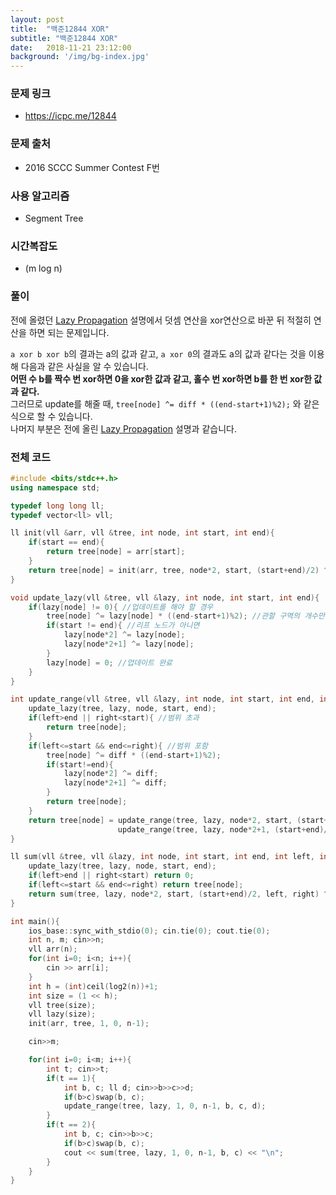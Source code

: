 ```yaml
---
layout: post
title:  "백준12844 XOR"
subtitle: "백준12844 XOR"
date:   2018-11-21 23:12:00
background: '/img/bg-index.jpg'
---
```


### 문제 링크
* https://icpc.me/12844

### 문제 출처
* 2016 SCCC Summer Contest F번

### 사용 알고리즘
* Segment Tree

### 시간복잡도
* (m log n)

### 풀이
전에 올렸던 <a href = "https://justicehui.github.io/2018/08/24/Seg2.html">Lazy Propagation</a> 설명에서 덧셈 연산을 xor연산으로 바꾼 뒤 적절히 연산을 하면 되는 문제입니다.

`a xor b xor b`의 결과는 a의 값과 같고, `a xor 0`의 결과도 a의 값과 같다는 것을 이용해 다음과 같은 사실을 알 수 있습니다.<br>
<b>어떤 수 b를 짝수 번 xor하면 0을 xor한 값과 같고, 홀수 번 xor하면 b를 한 번 xor한 값과 같다.</b><br>
그러므로 update를 해줄 때, `tree[node] ^= diff * ((end-start+1)%2);` 와 같은 식으로 할 수 있습니다.<br>
나머지 부분은 전에 올린 <a href = "https://justicehui.github.io/2018/08/24/Seg2.html">Lazy Propagation</a> 설명과 같습니다.

### 전체 코드
```cpp
#include <bits/stdc++.h>
using namespace std;

typedef long long ll;
typedef vector<ll> vll;

ll init(vll &arr, vll &tree, int node, int start, int end){
	if(start == end){
		return tree[node] = arr[start];
	}
	return tree[node] = init(arr, tree, node*2, start, (start+end)/2) ^ init(arr, tree, node*2+1, (start+end)/2+1, end);
}

void update_lazy(vll &tree, vll &lazy, int node, int start, int end){
	if(lazy[node] != 0){ //업데이트를 해야 할 경우
		tree[node] ^= lazy[node] * ((end-start+1)%2); //관할 구역의 개수만큼 더함
		if(start != end){ //리프 노드가 아니면
			lazy[node*2] ^= lazy[node];
			lazy[node*2+1] ^= lazy[node];
		}
		lazy[node] = 0; //업데이트 완료
	}
}

int update_range(vll &tree, vll &lazy, int node, int start, int end, int left, int right, ll diff){
	update_lazy(tree, lazy, node, start, end);
	if(left>end || right<start){ //범위 초과
		return tree[node];
	}
	if(left<=start && end<=right){ //범위 포함
		tree[node] ^= diff * ((end-start+1)%2);
		if(start!=end){
			lazy[node*2] ^= diff;
			lazy[node*2+1] ^= diff;
		}
		return tree[node];
	}
	return tree[node] = update_range(tree, lazy, node*2, start, (start+end)/2, left, right, diff) ^
    					update_range(tree, lazy, node*2+1, (start+end)/2+1, end, left, right, diff);
}

ll sum(vll &tree, vll &lazy, int node, int start, int end, int left, int right){
	update_lazy(tree, lazy, node, start, end);
	if(left>end || right<start) return 0;
	if(left<=start && end<=right) return tree[node];
	return sum(tree, lazy, node*2, start, (start+end)/2, left, right) ^ sum(tree, lazy, node*2+1, (start+end)/2+1, end, left, right);
}

int main(){
	ios_base::sync_with_stdio(0); cin.tie(0); cout.tie(0);
	int n, m; cin>>n;
	vll arr(n);
	for(int i=0; i<n; i++){
		cin >> arr[i];
	}
	int h = (int)ceil(log2(n))+1;
	int size = (1 << h);
	vll tree(size);
	vll lazy(size);
	init(arr, tree, 1, 0, n-1);

	cin>>m;

	for(int i=0; i<m; i++){
		int t; cin>>t;
		if(t == 1){
			int b, c; ll d; cin>>b>>c>>d;
			if(b>c)swap(b, c);
			update_range(tree, lazy, 1, 0, n-1, b, c, d);
		}
		if(t == 2){
			int b, c; cin>>b>>c;
			if(b>c)swap(b, c);
			cout << sum(tree, lazy, 1, 0, n-1, b, c) << "\n";
		}
	}
}
```
